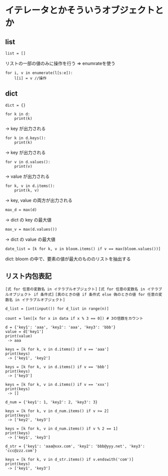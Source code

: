 
# イテレータとかそういうオブジェクトとか

## list

```
list = []
```

リストの一部の値のみに操作を行う ⇒ enumrateを使う
```
for i, v in enumerate(l[s:e]):
    l[i] = v //操作
```

## dict

```
dict = {}
```

```
for k in d:
    print(k)
```
 -> key が出力される

```
for k in d.keys():
    print(k)
```
 -> key が出力される

```
for v in d.values():
    print(v)
```
 -> value が出力される

```
for k, v in d.items():
    print(k, v)
```
 -> key, value の両方が出力される

```
max_d = max(d)
```
 -> dict の key の最大値

```
max_v = max(d.values())
```
 -> dict の value の最大値

```
date_list = [k for k, v in bloom.items() if v == max(bloom.values())]
```
dict: bloom の中で、要素の値が最大のもののリストを抽出する

## リスト内包表記

`[式 for 任意の変数名 in イテラブルオブジェクト]`
`[式 for 任意の変数名 in イテラブルオブジェクト if 条件式]`
`[真のときの値 if 条件式 else 偽のときの値 for 任意の変数名 in イテラブルオブジェクト]`


```
d_list = [int(input()) for d_list in range(n)]
```

```
count = len([x for x in data if x % 3 == 0]) # 3の倍数をカウント
```

```
d = {'key1': 'aaa', 'key2': 'aaa', 'key3': 'bbb'}
value = d['key1']
print(value)
 -> aaa
```

```
keys = [k for k, v in d.items() if v == 'aaa']
print(keys)
 -> ['key1', 'key2']

keys = [k for k, v in d.items() if v == 'bbb']
print(keys)
 -> ['key3']

keys = [k for k, v in d.items() if v == 'xxx']
print(keys)
 -> []
```

```
d_num = {'key1': 1, 'key2': 2, 'key3': 3}

keys = [k for k, v in d_num.items() if v >= 2]
print(keys)
 -> ['key2', 'key3']

keys = [k for k, v in d_num.items() if v % 2 == 1]
print(keys)
 -> ['key1', 'key3']

d_str = {'key1': 'aaa@xxx.com', 'key2': 'bbb@yyy.net', 'key3': 'ccc@zzz.com'}

keys = [k for k, v in d_str.items() if v.endswith('com')]
print(keys)
 -> ['key1', 'key3']
```